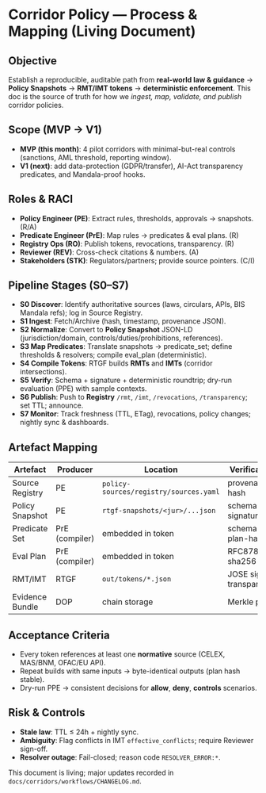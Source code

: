 # Corridor Policy — Process & Mapping (Living Document)

## Objective
Establish a reproducible, auditable path from **real-world law & guidance** → **Policy Snapshots** → **RMT/IMT tokens** → **deterministic enforcement**. This doc is the source of truth for how we *ingest, map, validate, and publish* corridor policies.

## Scope (MVP → V1)
- **MVP (this month)**: 4 pilot corridors with minimal-but-real controls (sanctions, AML threshold, reporting window).
- **V1 (next)**: add data-protection (GDPR/transfer), AI-Act transparency predicates, and Mandala-proof hooks.

## Roles & RACI
- **Policy Engineer (PE)**: Extract rules, thresholds, approvals → snapshots. (R/A)
- **Predicate Engineer (PrE)**: Map rules → predicates & eval plans. (R)
- **Registry Ops (RO)**: Publish tokens, revocations, transparency. (R)
- **Reviewer (REV)**: Cross-check citations & numbers. (A)
- **Stakeholders (STK)**: Regulators/partners; provide source pointers. (C/I)

## Pipeline Stages (S0–S7)
- **S0 Discover**: Identify authoritative sources (laws, circulars, APIs, BIS Mandala refs); log in Source Registry.
- **S1 Ingest**: Fetch/Archive (hash, timestamp, provenance JSON).
- **S2 Normalize**: Convert to **Policy Snapshot** JSON-LD (jurisdiction/domain, controls/duties/prohibitions, references).
- **S3 Map Predicates**: Translate snapshots → predicate_set; define thresholds & resolvers; compile eval_plan (deterministic).
- **S4 Compile Tokens**: RTGF builds **RMTs** and **IMTs** (corridor intersections).
- **S5 Verify**: Schema + signature + deterministic roundtrip; dry-run evaluation (PPE) with sample contexts.
- **S6 Publish**: Push to **Registry** `/rmt`, `/imt`, `/revocations`, `/transparency`; set TTL; announce.
- **S7 Monitor**: Track freshness (TTL, ETag), revocations, policy changes; nightly sync & dashboards.

## Artefact Mapping
| Artefact | Producer | Location | Verification |
|----------|----------|----------|--------------|
| Source Registry | PE | `policy-sources/registry/sources.yaml` | provenance hash |
| Policy Snapshot | PE | `rtgf-snapshots/<jur>/...json` | schema + signature |
| Predicate Set | PrE (compiler) | embedded in token | schema + plan-hash |
| Eval Plan | PrE (compiler) | embedded in token | RFC8785 + sha256 |
| RMT/IMT | RTGF | `out/tokens/*.json` | JOSE sig + transparency |
| Evidence Bundle | DOP | chain storage | Merkle proof |

## Acceptance Criteria
- Every token references at least one **normative** source (CELEX, MAS/BNM, OFAC/EU API).
- Repeat builds with same inputs → byte-identical outputs (plan hash stable).
- Dry-run PPE → consistent decisions for **allow**, **deny**, **controls** scenarios.

## Risk & Controls
- **Stale law**: TTL ≤ 24h + nightly sync.
- **Ambiguity**: Flag conflicts in IMT `effective_conflicts`; require Reviewer sign-off.
- **Resolver outage**: Fail-closed; reason code `RESOLVER_ERROR:*`.

This document is living; major updates recorded in `docs/corridors/workflows/CHANGELOG.md`.
